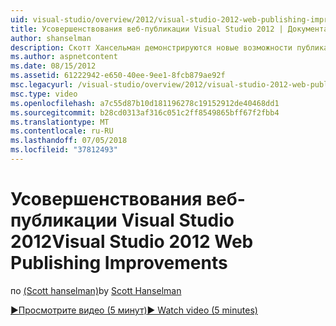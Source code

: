 ```yaml
---
uid: visual-studio/overview/2012/visual-studio-2012-web-publishing-improvements
title: Усовершенствования веб-публикации Visual Studio 2012 | Документация Майкрософт
author: shanselman
description: Скотт Хансельман демонстрируются новые возможности публикации web в Visual Studio 2012.
ms.author: aspnetcontent
ms.date: 08/15/2012
ms.assetid: 61222942-e650-40ee-9ee1-8fcb879ae92f
msc.legacyurl: /visual-studio/overview/2012/visual-studio-2012-web-publishing-improvements
msc.type: video
ms.openlocfilehash: a7c55d87b10d181196278c19152912de40468dd1
ms.sourcegitcommit: b28cd0313af316c051c2ff8549865bff67f2fbb4
ms.translationtype: MT
ms.contentlocale: ru-RU
ms.lasthandoff: 07/05/2018
ms.locfileid: "37812493"
---
```

<a name="visual-studio-2012-web-publishing-improvements"></a><span data-ttu-id="04202-103">Усовершенствования веб-публикации Visual Studio 2012</span><span class="sxs-lookup"><span data-stu-id="04202-103">Visual Studio 2012 Web Publishing Improvements</span></span>
====================
<span data-ttu-id="04202-104">по [(Scott hanselman)](https://github.com/shanselman)</span><span class="sxs-lookup"><span data-stu-id="04202-104">by [Scott Hanselman](https://github.com/shanselman)</span></span>

[<span data-ttu-id="04202-105">&#9654;Просмотрите видео (5 минут)</span><span class="sxs-lookup"><span data-stu-id="04202-105">&#9654; Watch video (5 minutes)</span></span>](https://channel9.msdn.com/Blogs/ASP-NET-Site-Videos/visual-studio-2012-web-publishing-improvements)
